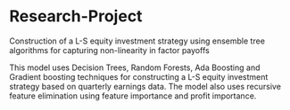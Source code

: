 # Research-Project
Construction of a L-S equity investment strategy using ensemble tree algorithms for capturing non-linearity in factor payoffs

This model uses Decision Trees, Random Forests, Ada Boosting and Gradient boosting techniques for constructing a L-S equity investment strategy based on quarterly earnings data.
The model also uses recursive feature elimination using feature importance and profit importance.
